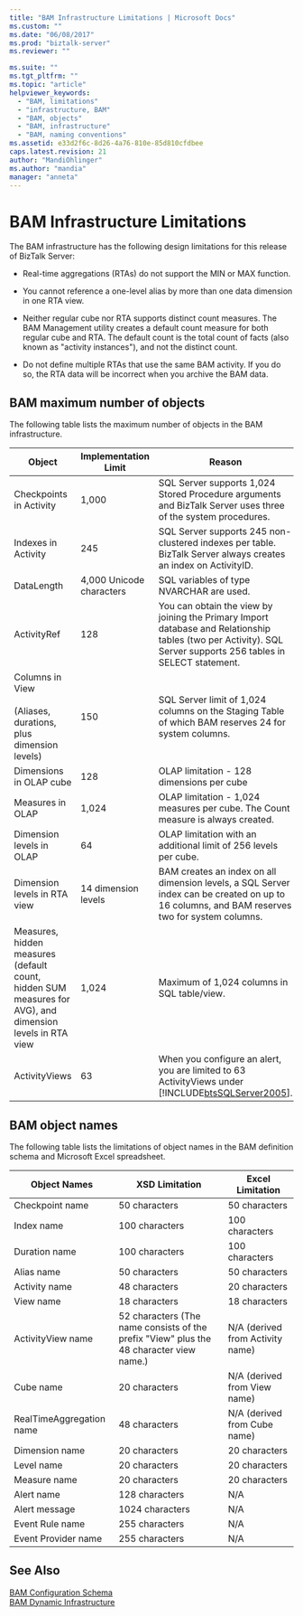 ```yaml
---
title: "BAM Infrastructure Limitations | Microsoft Docs"
ms.custom: ""
ms.date: "06/08/2017"
ms.prod: "biztalk-server"
ms.reviewer: ""

ms.suite: ""
ms.tgt_pltfrm: ""
ms.topic: "article"
helpviewer_keywords: 
  - "BAM, limitations"
  - "infrastructure, BAM"
  - "BAM, objects"
  - "BAM, infrastructure"
  - "BAM, naming conventions"
ms.assetid: e33d2f6c-8d26-4a76-810e-85d810cfdbee
caps.latest.revision: 21
author: "MandiOhlinger"
ms.author: "mandia"
manager: "anneta"
---
```

# BAM Infrastructure Limitations
The BAM infrastructure has the following design limitations for this release of BizTalk Server:  
  
-   Real-time aggregations (RTAs) do not support the MIN or MAX function.  
  
-   You cannot reference a one-level alias by more than one data dimension in one RTA view.  
  
-   Neither regular cube nor RTA supports distinct count measures. The BAM Management utility creates a default count measure for both regular cube and RTA. The default count is the total count of facts (also known as "activity instances"), and not the distinct count.  
  
-   Do not define multiple RTAs that use the same BAM activity. If you do so, the RTA data will be incorrect when you archive the BAM data.  
  
## BAM maximum number of objects  
 The following table lists the maximum number of objects in the BAM infrastructure.  
  
|Object|Implementation Limit|Reason|  
|------------|--------------------------|------------|  
|Checkpoints in Activity|1,000|SQL Server supports 1,024 Stored Procedure arguments and BizTalk Server uses three of the system procedures.|  
|Indexes in Activity|245|SQL Server supports 245 non-clustered indexes per table. BizTalk Server always creates an index on ActivityID.|  
|DataLength|4,000 Unicode characters|SQL variables of type NVARCHAR are used.|  
|ActivityRef|128|You can obtain the view by joining the Primary Import database and Relationship tables (two per Activity). SQL Server supports 256 tables in SELECT statement.|  
|Columns in View<br /><br /> (Aliases, durations, plus dimension levels)|150|SQL Server limit of 1,024 columns on the Staging Table of which BAM reserves 24 for system columns.|  
|Dimensions in OLAP cube|128|OLAP limitation - 128 dimensions per cube|  
|Measures in OLAP|1,024|OLAP limitation - 1,024 measures per cube. The Count measure is always created.|  
|Dimension levels in OLAP|64|OLAP limitation with an additional limit of 256 levels per cube.|  
|Dimension levels in RTA view|14 dimension levels|BAM creates an index on all dimension levels, a SQL Server index can be created on up to 16 columns, and BAM reserves two for system columns.|  
|Measures, hidden measures (default count, hidden SUM measures for AVG), and dimension levels in RTA view|1,024|Maximum of 1,024 columns in SQL table/view.|  
|ActivityViews|63|When you configure an alert, you are limited to 63 ActivityViews under [!INCLUDE[btsSQLServer2005](../includes/btssqlserver2005-md.md)].|  
  
## BAM object names  
 The following table lists the limitations of object names in the BAM definition schema and Microsoft Excel spreadsheet.  
  
|Object Names|XSD Limitation|Excel Limitation|  
|------------------|--------------------|----------------------|  
|Checkpoint name|50 characters|50 characters|  
|Index name|100 characters|100 characters|  
|Duration name|100 characters|100 characters|  
|Alias name|50 characters|50 characters|  
|Activity name|48 characters|20 characters|  
|View name|18 characters|18 characters|  
|ActivityView name|52 characters (The name consists of the prefix "View" plus the 48 character view name.)|N/A (derived from Activity name)|  
|Cube name|20 characters|N/A (derived from View name)|  
|RealTimeAggregation name|48 characters|N/A (derived from Cube name)|  
|Dimension name|20 characters|20 characters|  
|Level name|20 characters|20 characters|  
|Measure name|20 characters|20 characters|  
|Alert name|128 characters|N/A|  
|Alert message|1024 characters|N/A|  
|Event Rule name|255 characters|N/A|  
|Event Provider name|255 characters|N/A|  
  
## See Also  
 [BAM Configuration Schema](../core/bam-configuration-schema.md)   
 [BAM Dynamic Infrastructure](../core/bam-dynamic-infrastructure.md)